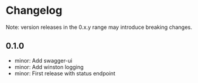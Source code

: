 # Changelog
Note: version releases in the 0.x.y range may introduce breaking changes.

## 0.1.0

- minor: Add swagger-ui
- minor: Add winston logging
- minor: First release with status endpoint
